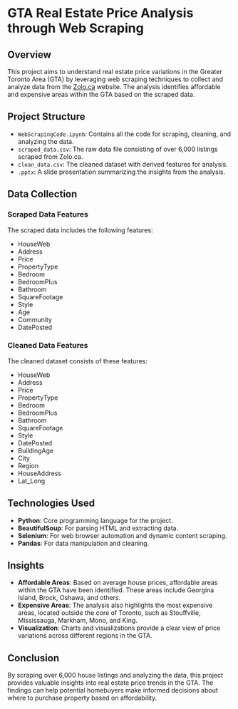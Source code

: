 
# GTA Real Estate Price Analysis through Web Scraping

## Overview

This project aims to understand real estate price variations in the Greater Toronto Area (GTA) by leveraging web scraping techniques to collect and analyze data from the [Zolo.ca](https://zolo.ca) website. The analysis identifies affordable and expensive areas within the GTA based on the scraped data.

## Project Structure

- `WebScrapingCode.ipynb`: Contains all the code for scraping, cleaning, and analyzing the data.
- `scraped_data.csv`: The raw data file consisting of over 6,000 listings scraped from Zolo.ca.
- `clean_data.csv`: The cleaned dataset with derived features for analysis.
- `.pptx`: A slide presentation summarizing the insights from the analysis.

## Data Collection

### Scraped Data Features

The scraped data includes the following features:
- HouseWeb
- Address
- Price
- PropertyType
- Bedroom
- BedroomPlus
- Bathroom
- SquareFootage
- Style
- Age
- Community
- DatePosted

### Cleaned Data Features

The cleaned dataset consists of these features:
- HouseWeb
- Address
- Price
- PropertyType
- Bedroom
- BedroomPlus
- Bathroom
- SquareFootage
- Style
- DatePosted
- BuildingAge
- City
- Region
- HouseAddress
- Lat_Long

## Technologies Used

- **Python**: Core programming language for the project.
- **BeautifulSoup**: For parsing HTML and extracting data.
- **Selenium**: For web browser automation and dynamic content scraping.
- **Pandas**: For data manipulation and cleaning.


## Insights

- **Affordable Areas**: Based on average house prices, affordable areas within the GTA have been identified. These areas include Georgina Island, Brock, Oshawa, and others.
- **Expensive Areas**: The analysis also highlights the most expensive areas, located outside the core of Toronto, such as Stouffville, Mississauga, Markham, Mono, and King.
- **Visualization**: Charts and visualizations provide a clear view of price variations across different regions in the GTA.

## Conclusion

By scraping over 6,000 house listings and analyzing the data, this project provides valuable insights into real estate price trends in the GTA. The findings can help potential homebuyers make informed decisions about where to purchase property based on affordability.

